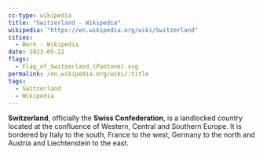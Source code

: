 ```yaml
---
cc-type: wikipedia
title: "Switzerland - Wikipedia"
wikipedia: "https://en.wikipedia.org/wiki/Switzerland"
cities:
  - Bern - Wikipedia
date: 2023-05-22
flags:
  - Flag_of_Switzerland_(Pantone).svg
permalink: /en.wikipedia.org/wiki/:title
tags:
  - Switzerland
  - Wikipedia
---
```

**Switzerland**, officially the **Swiss Confederation**, is a landlocked country located at the confluence of Western, Central and Southern Europe. It is bordered by Italy to the south, France to the west, Germany to the north and Austria and Liechtenstein to the east.